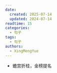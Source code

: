 ```yaml
---
date:
  created: 2025-07-14
  updated: 2024-07-14
readtime: 15
categories:
  - 句子
tags:
  - 句子
authors:
  - XingMengYue
---
```


- 蟾宫折桂，金榜提名
